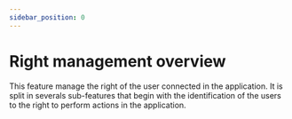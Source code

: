 ```yaml
---
sidebar_position: 0
---
```


# Right management overview
This feature manage the right of the user connected in the application.
It is split in severals sub-features that begin with the identification of the users to the right to perform actions in the application. 

